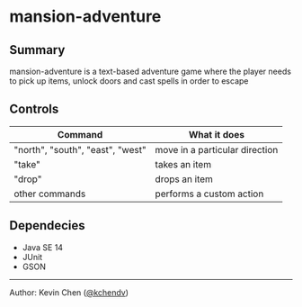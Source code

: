 # mansion-adventure
## Summary
mansion-adventure is a text-based adventure game where the player needs to pick up items, unlock doors and cast spells in order to escape  

## Controls
Command | What it does
------------ | -------------
"north", "south", "east", "west" | move in a particular direction
"take" | takes an item
"drop" | drops an item
other commands | performs a custom action

## Dependecies
* Java SE 14
* JUnit
* GSON
---
Author: Kevin Chen ([@kchendv](https://github.com/kchendv))

